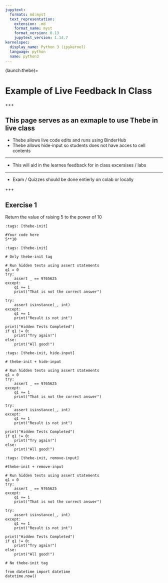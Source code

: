 ```yaml
---
jupytext:
  formats: md:myst
  text_representation:
    extension: .md
    format_name: myst
    format_version: 0.13
    jupytext_version: 1.14.7
kernelspec:
  display_name: Python 3 (ipykernel)
  language: python
  name: python3
---
```


(launch:thebe)=
# Example of Live Feedback In Class

+++

This page serves as an exmaple to use Thebe in live class 
---
- Thebe allows live code edits and runs using BinderHub 
- Thebe allows hide-input so students does not have acces to cell contents

--- 
- This will aid in the learnes feedback for in class excersises / labs
---
- Exam / Quizzes should be done entierly on colab or locally

+++

## Exercise 1

Return the value of raising 5 to the power of 10

```{code-cell} ipython3
:tags: [thebe-init]

#Your code here
5**10
```

```{code-cell} ipython3
:tags: [thebe-init]

# Only thebe-init tag

# Run hidden tests using assert statements
q1 = 0
try: 
    assert _ == 9765625
except: 
    q1 += 1
    print("That is not the correct answer")
    
try:
    assert isinstance(_, int)
except: 
    q1 += 1
    print("Result is not int")

print("Hidden Tests Completed")
if q1 != 0:
    print("Try again!")
else: 
    print("All good!")
```

```{code-cell} ipython3
:tags: [thebe-init, hide-input]

# thebe-init + hide-input

# Run hidden tests using assert statements
q1 = 0
try: 
    assert _ == 9765625
except: 
    q1 += 1
    print("That is not the correct answer")
    
try:
    assert isinstance(_, int)
except: 
    q1 += 1
    print("Result is not int")

print("Hidden Tests Completed")
if q1 != 0:
    print("Try again!")
else: 
    print("All good!")
```

```{code-cell} ipython3
:tags: [thebe-init, remove-input]

#thebe-init + remove-input

# Run hidden tests using assert statements
q1 = 0
try: 
    assert _ == 9765625
except: 
    q1 += 1
    print("That is not the correct answer")
    
try:
    assert isinstance(_, int)
except: 
    q1 += 1
    print("Result is not int")

print("Hidden Tests Completed")
if q1 != 0:
    print("Try again!")
else: 
    print("All good!")
```

```{code-cell} ipython3
# No thebe-init tag

from datetime import datetime
datetime.now()
```

```{code-cell} ipython3

```
